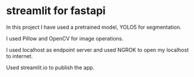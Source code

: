 # streamlit for fastapi

In this project I have used a pretrained model, YOLO5 for segmentation.

I used Pillow and OpenCV for image operations.

I used localhost as endpoint server and used NGROK to open my localhost to internet.

Used streamlit.io to publish the app.


